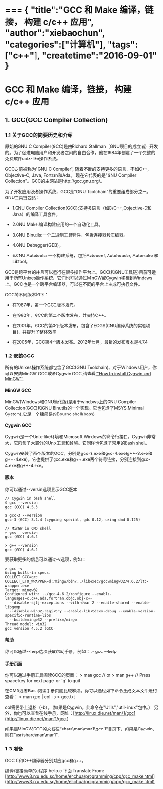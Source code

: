 ===
{
    "title":"GCC 和 Make 编译，链接， 构建 c/c++ 应用",
    "author":"xiebaochun",
    "categories":["计算机"],
    "tags":["c++"],
    "createtime":"2016-09-01"
}
===

# GCC 和 Make 编译，链接， 构建 c/c++ 应用

## 1. GCC(GCC Compiler Collection)

### 1.1 关于GCC的简要历史和介绍

原始的GNU C Compiler(GCC)是由Richard Stallman（GNU项目的成立者）开发的。为了促进电脑用户和开发者之间的自由合作，他在1984年创建了一个完整的免费软件unix-like操作系统。

GCC之前被称为"GNU C Compiler", 随着不断的支持更多的语言，不如C++, Objective-C, Java, Fortran和Ada。 现在它代表的是"GNU Compiler Collection"。GCC的主网站是http://gcc.gnu.org/。

为了开发应用及者操作系统，GCC是"GNU Toolchain"的重要组成部分之一。GNU工具链包括：

+ 1.GNU Compiler Collection(GCC):支持多语言（如C/C++,Objective-C和Java）的编译工具套件。

+ 2.GNU Make:编译构建应用的一个自动化工具。

+ 3.GNU Binutils:一个二进制工具套件，包括连接器和汇编器。

+ 4.GNU Debugger(GDB)。

+ 5.GNU Autotools: 一个构建系统，包括Autoconf, Autoheader, Automake 和 Libtool。

GCC是跨平台的并且可以运行在很多操作平台上。GCC(和GNU工具链)目前可适用于所有Unixes操作系统。它们也可以通过MinGW或Cygwin移植到Windows上。GCC也是一个跨平台编译器，可以在不同的平台上生成可执行文件。

GCC的不同版本如下：

+ 在1987年，第一个GCC版本发布。

+ 在1992年，GCC的第二个版本发布，并支持C++。

+ 在2001年，GCC的第3个版本发布，包含了ECGS(GNU编译系统的实验项目)，并提升了整体效率

+ 在2005年，GCC第4个版本发布。2012年七月，最新的发布版本是4.7.4

### 1.2 安装GCC

所有的Unixes操作系统都包含了GCC(GNU Toolchain)。对于Windows用户，你可以安装MinGW GCC或者Cygwin GCC,请查看['"How to install Cygwin and MinGW".'](http://www3.ntu.edu.sg/home/ehchua/programming/howto/Cygwin_HowTo.html)

#### MinGW GCC

MinGW(Windows和GNU简化版)是用于windows上的GNU Compiler Collection(GCC)和GNU Binutils的一个实现。它也包含了MSYS(Minimal System),它是一个建简易的Bourne shell(bash)

#### Cygwin GCC

Cygwin是一个Unix-like环境和Microsoft 
Windows的命令行接口。Cygwin非常大，它包含了大部分的Unix工具和设施。它同样也包含了常用的Bash shell。

Cygwin安装了两个版本的GCC，分别是gcc-3.exe和gcc-4.exe(g++-3.exe和g++-4.exe)。它也提供了gcc.exe和g++.exe两个符号链接，分别连接到gcc-4.exe和g++-4.exe。

#### 版本

你可以通过--versin选项显示GCC版本

	// Cygwin in bash shell
	$ gcc --version
	gcc (GCC) 4.5.3
	 
	$ gcc-3 --version
	gcc-3 (GCC) 3.4.4 (cygming special, gdc 0.12, using dmd 0.125)
	 
	// MinGW in CMD shell
	> gcc --version
	gcc (GCC) 4.6.2
	 
	> g++ --version
	gcc (GCC) 4.6.2

要获取更多的信息可以通过-v选项，例如：

	> gcc -v
	Using built-in specs.
	COLLECT_GCC=gcc
	COLLECT_LTO_WRAPPER=d:/mingw/bin/../libexec/gcc/mingw32/4.6.2/lto-wrapper.exe
	Target: mingw32
	Configured with: ../gcc-4.6.2/configure --enable-languages=c,c++,ada,fortran,objc,obj-c++ 
	  --disable-sjlj-exceptions --with-dwarf2 --enable-shared --enable-libgomp 
	  --disable-win32-registry --enable-libstdcxx-debug --enable-version-specific-runtime-libs 
	  --build=mingw32 --prefix=/mingw
	Thread model: win32
	gcc version 4.6.2 (GCC)

#### 帮助
你可以通过--help选项获取帮助手册，例如：
	> gcc --help

#### 手册页面
你可以通过手册工具阅读GCC的页面：
	> man gcc
	// or
	> man g++
	// Press space key for next page, or 'q' to quit

在CMD或者Bash阅读手册页面比较麻烦。你可以通过如下命令生成文本文件进行查看：
	> man gcc | col -b > gcc.txt

col需要带上退格（-b）。（如果是Cygwin，此命令在"Utils","util-linux"包中。）
另外，你也可以查看在线手册，网址：[http://linux.die.net/man/1/gcc](http://linux.die.net/man/1/gcc.)

如果是MinGW,GCC的文档在“share\man\man1\gcc.1"目录下。如果是Cygwin，则在”usr\share\man\man1".

### 1.3 准备

GCC C和C++编译器分别对应gcc和g++。

编译/链接简单的c程序 hello.c
下面
Translate From:  
[http://www3.ntu.edu.sg/home/ehchua/programming/cpp/gcc_make.html](http://www3.ntu.edu.sg/home/ehchua/programming/cpp/gcc_make.html)